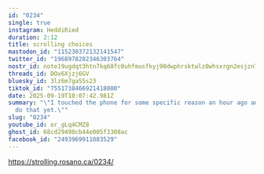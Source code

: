 ```yaml
---
id: "0234"
single: true
instagram: HeddiRied
duration: 2:12
title: scrolling choices
mastodon_id: "115230372132141547"
twitter_id: "1968978202346303764"
nostr_id: note19ugdqt3htn7kq68fc0uhfmusfkyj90dwphrsktwlz0whsxrgn2esjzn7tu
threads_id: DOx6Xjzj6GV
bluesky_id: 3lz6m7ga55s23
tiktok_id: "7551738466921418000"
date: 2025-09-19T10:07:42.981Z
summary: "\"I touched the phone for some specific reason an hour ago and didn't
  do that yet.\""
slug: "0234"
youtube_id: or_gLq4CMZ8
ghost_id: 68cd29490cb44e005f3308ac
facebook_id: "2493969911083529"
---
```

https://strolling.rosano.ca/0234/
